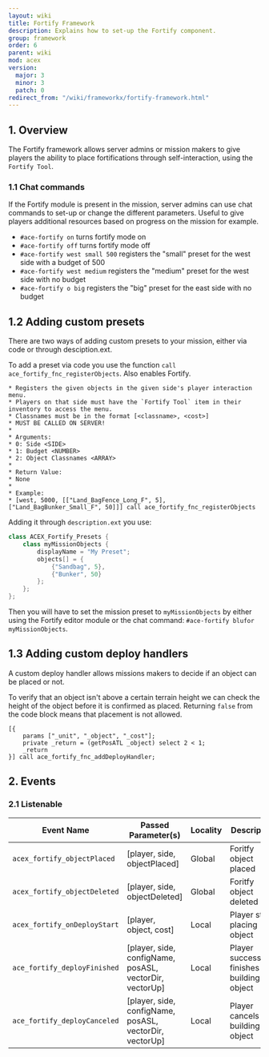 ```yaml
---
layout: wiki
title: Fortify Framework
description: Explains how to set-up the Fortify component.
group: framework
order: 6
parent: wiki
mod: acex
version:
  major: 3
  minor: 3
  patch: 0
redirect_from: "/wiki/frameworkx/fortify-framework.html"
---
```


## 1. Overview

The Fortify framework allows server admins or mission makers to give players the ability to place fortifications through self-interaction, using the `Fortify Tool`.


### 1.1 Chat commands

If the Fortify module is present in the mission, server admins can use chat commands to set-up or change the different parameters. Useful to give players additional resources based on progress on the mission for example.

- `#ace-fortify on` turns fortify mode on
- `#ace-fortify off` turns fortify mode off
- `#ace-fortify west small 500` registers the "small" preset for the west side with a budget of 500
- `#ace-fortify west medium` registers the "medium" preset for the west side with no budget
- `#ace-fortify o big` registers the "big" preset for the east side with no budget

## 1.2 Adding custom presets

There are two ways of adding custom presets to your mission, either via code or through desciption.ext.

To add a preset via code you use the function `call ace_fortify_fnc_registerObjects`. Also enables Fortify.

```sqf
* Registers the given objects in the given side's player interaction menu.
* Players on that side must have the `Fortify Tool` item in their inventory to access the menu.
* Classnames must be in the format [<classname>, <cost>]
* MUST BE CALLED ON SERVER!
*
* Arguments:
* 0: Side <SIDE>
* 1: Budget <NUMBER>
* 2: Object Classnames <ARRAY>
*
* Return Value:
* None
*
* Example:
* [west, 5000, [["Land_BagFence_Long_F", 5], ["Land_BagBunker_Small_F", 50]]] call ace_fortify_fnc_registerObjects
```

Adding it through `description.ext` you use:

```cpp
class ACEX_Fortify_Presets {
    class myMissionObjects {
        displayName = "My Preset";
        objects[] = {
            {"Sandbag", 5},
            {"Bunker", 50}
        };
    };
};
 ```

Then you will have to set the mission preset to `myMissionObjects` by either using the Fortify editor module or the chat command: `#ace-fortify blufor myMissionObjects`.
 
## 1.3 Adding custom deploy handlers

A custom deploy handler allows missions makers to decide if an object can be placed or not.

To verify that an object isn't above a certain terrain height we can check the height of the object before it is confirmed as placed. Returning `false` from the code block means that placement is not allowed.

```sqf
[{
    params ["_unit", "_object", "_cost"];
    private _return = (getPosATL _object) select 2 < 1;
    _return
}] call ace_fortify_fnc_addDeployHandler;
```


## 2. Events

### 2.1 Listenable

Event Name | Passed Parameter(s) | Locality | Description
---------- | ----------- | ------------------- | --------
`acex_fortify_objectPlaced` | [player, side, objectPlaced] | Global | Foritfy object placed
`acex_fortify_objectDeleted` | [player, side, objectDeleted] | Global | Foritfy object deleted
`acex_fortify_onDeployStart` | [player, object, cost] | Local | Player starts placing object
`ace_fortify_deployFinished` | [player, side, configName, posASL, vectorDir, vectorUp] | Local | Player successfully finishes building object
`ace_fortify_deployCanceled` | [player, side, configName, posASL, vectorDir, vectorUp] | Local | Player cancels building object
